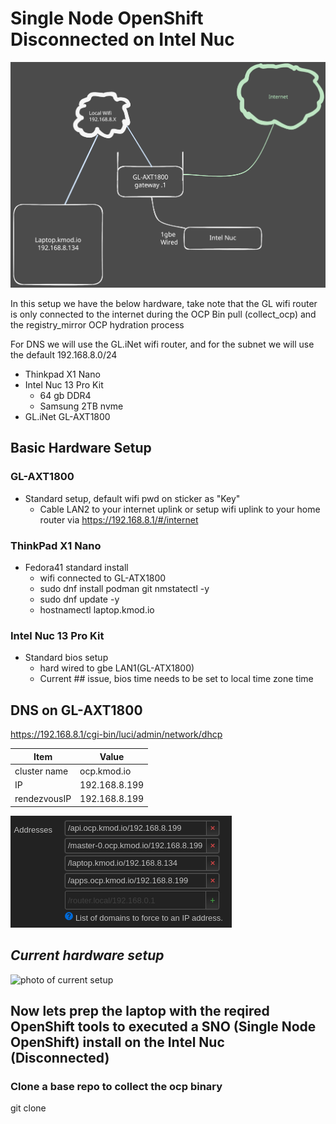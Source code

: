 # Single Node OpenShift Disconnected on Intel Nuc
![image of networking with nuc](images/network-internet-connected.excalidraw.svg)

In this setup we have the below hardware, take note that the GL wifi router is only connected to the internet during the OCP Bin pull (collect_ocp) and the registry_mirror OCP hydration process

For DNS we will use the GL.iNet wifi router, and for the subnet we will use the default 192.168.8.0/24

* Thinkpad X1 Nano
* Intel Nuc 13 Pro Kit
  * 64 gb DDR4
  * Samsung 2TB nvme
* GL.iNet GL-AXT1800

## Basic Hardware Setup

### GL-AXT1800
* Standard setup, default wifi pwd on sticker as "Key"
  * Cable LAN2 to your internet uplink or setup wifi uplink to your home router via https://192.168.8.1/#/internet
### ThinkPad X1 Nano
* Fedora41 standard install
  * wifi connected to GL-ATX1800
  * sudo dnf install podman git nmstatectl -y
  * sudo dnf update -y
  * hostnamectl laptop.kmod.io
### Intel Nuc 13 Pro Kit
* Standard bios setup
  * hard wired to gbe LAN1(GL-ATX1800)
  * Current ## issue, bios time needs to be set to local time zone time

## DNS on GL-AXT1800
https://192.168.8.1/cgi-bin/luci/admin/network/dhcp

| Item | Value |
| ------------ | ----------- |
| cluster name | ocp.kmod.io |
| IP           | 192.168.8.199 |
| rendezvousIP | 192.168.8.199 |

![dns setup](images/dns.png)

*Current hardware setup*
----------------------------------------------

![photo of current setup](images/hardware-setup.png)

## Now lets prep the laptop with the reqired OpenShift tools to executed a SNO (Single Node OpenShift) install on the Intel Nuc (Disconnected)

### Clone a base repo to collect the ocp binary

git clone 


